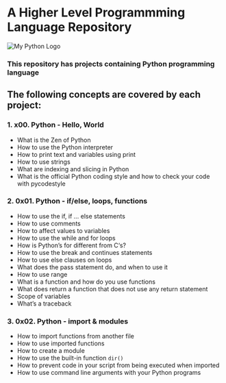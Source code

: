 # A Higher Level Programmming Language Repository
![My Python Logo](https://media.istockphoto.com/id/1189210101/photo/python-programming-language-concept-woman-developer-with-her-hand-holding-modern-sign-with.webp?b=1&s=170667a&w=0&k=20&c=2olSCm8U7KNUS6RuCFZcgrPvWy_H_QMgyLbAZWnFJ28=)
### This repository has projects containing Python programming language
## The following concepts are covered by each project:
### **1. x00. Python - Hello, World**
- What is the Zen of Python
- How to use the Python interpreter
- How to print text and variables using print
- How to use strings
- What are indexing and slicing in Python
- What is the official Python coding style and how to check your code with pycodestyle
### **2. 0x01. Python - if/else, loops, functions**
- How to use the if, if ... else statements
- How to use comments
- How to affect values to variables
- How to use the while and for loops
- How is Python’s for different from C‘s?
- How to use the break and continues statements
- How to use else clauses on loops
- What does the pass statement do, and when to use it
- How to use range
- What is a function and how do you use functions
- What does return a function that does not use any return statement
- Scope of variables
- What’s a traceback
### **3. 0x02. Python - import & modules**
- How to import functions from another file
- How to use imported functions
- How to create a module
- How to use the built-in function `dir()`
- How to prevent code in your script from being executed when imported
- How to use command line arguments with your Python programs
